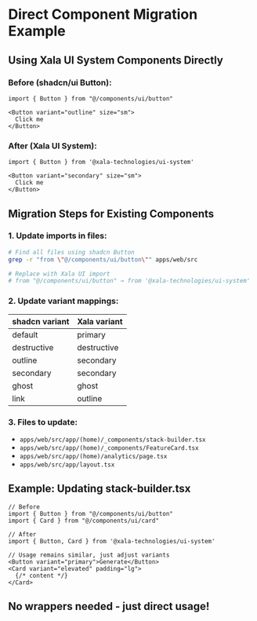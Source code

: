 # Direct Component Migration Example

## Using Xala UI System Components Directly

### Before (shadcn/ui Button):
```tsx
import { Button } from "@/components/ui/button"

<Button variant="outline" size="sm">
  Click me
</Button>
```

### After (Xala UI System):
```tsx
import { Button } from '@xala-technologies/ui-system'

<Button variant="secondary" size="sm">
  Click me
</Button>
```

## Migration Steps for Existing Components

### 1. Update imports in files:

```bash
# Find all files using shadcn Button
grep -r "from \"@/components/ui/button\"" apps/web/src

# Replace with Xala UI import
# from "@/components/ui/button" → from '@xala-technologies/ui-system'
```

### 2. Update variant mappings:

| shadcn variant | Xala variant |
|---------------|--------------|
| default | primary |
| destructive | destructive |
| outline | secondary |
| secondary | secondary |
| ghost | ghost |
| link | outline |

### 3. Files to update:

- `apps/web/src/app/(home)/_components/stack-builder.tsx`
- `apps/web/src/app/(home)/_components/FeatureCard.tsx`
- `apps/web/src/app/(home)/analytics/page.tsx`
- `apps/web/src/app/layout.tsx`

## Example: Updating stack-builder.tsx

```tsx
// Before
import { Button } from "@/components/ui/button"
import { Card } from "@/components/ui/card"

// After
import { Button, Card } from '@xala-technologies/ui-system'

// Usage remains similar, just adjust variants
<Button variant="primary">Generate</Button>
<Card variant="elevated" padding="lg">
  {/* content */}
</Card>
```

## No wrappers needed - just direct usage!